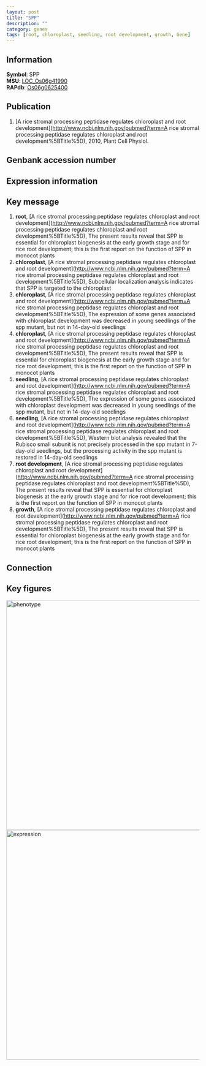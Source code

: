 ```yaml
---
layout: post
title: "SPP"
description: ""
category: genes
tags: [root, chloroplast, seedling, root development, growth, Gene]
---
```


## Information
__Symbol__: SPP  
__MSU__: [LOC_Os06g41990](http://rice.plantbiology.msu.edu/cgi-bin/ORF_infopage.cgi?orf=LOC_Os06g41990)  
__RAPdb__: [Os06g0625400](http://rapdb.dna.affrc.go.jp/viewer/gbrowse_details/irgsp1?name=Os06g0625400)  

## Publication
1. [A rice stromal processing peptidase regulates chloroplast and root development](http://www.ncbi.nlm.nih.gov/pubmed?term=A rice stromal processing peptidase regulates chloroplast and root development%5BTitle%5D), 2010, Plant Cell Physiol.

## Genbank accession number

## Expression information

## Key message
1. __root__, [A rice stromal processing peptidase regulates chloroplast and root development](http://www.ncbi.nlm.nih.gov/pubmed?term=A rice stromal processing peptidase regulates chloroplast and root development%5BTitle%5D),  The present results reveal that SPP is essential for chloroplast biogenesis at the early growth stage and for rice root development; this is the first report on the function of SPP in monocot plants
2. __chloroplast__, [A rice stromal processing peptidase regulates chloroplast and root development](http://www.ncbi.nlm.nih.gov/pubmed?term=A rice stromal processing peptidase regulates chloroplast and root development%5BTitle%5D),  Subcellular localization analysis indicates that SPP is targeted to the chloroplast
3. __chloroplast__, [A rice stromal processing peptidase regulates chloroplast and root development](http://www.ncbi.nlm.nih.gov/pubmed?term=A rice stromal processing peptidase regulates chloroplast and root development%5BTitle%5D),  The expression of some genes associated with chloroplast development was decreased in young seedlings of the spp mutant, but not in 14-day-old seedlings
4. __chloroplast__, [A rice stromal processing peptidase regulates chloroplast and root development](http://www.ncbi.nlm.nih.gov/pubmed?term=A rice stromal processing peptidase regulates chloroplast and root development%5BTitle%5D),  The present results reveal that SPP is essential for chloroplast biogenesis at the early growth stage and for rice root development; this is the first report on the function of SPP in monocot plants
5. __seedling__, [A rice stromal processing peptidase regulates chloroplast and root development](http://www.ncbi.nlm.nih.gov/pubmed?term=A rice stromal processing peptidase regulates chloroplast and root development%5BTitle%5D),  The expression of some genes associated with chloroplast development was decreased in young seedlings of the spp mutant, but not in 14-day-old seedlings
6. __seedling__, [A rice stromal processing peptidase regulates chloroplast and root development](http://www.ncbi.nlm.nih.gov/pubmed?term=A rice stromal processing peptidase regulates chloroplast and root development%5BTitle%5D),  Western blot analysis revealed that the Rubisco small subunit is not precisely processed in the spp mutant in 7-day-old seedlings, but the processing activity in the spp mutant is restored in 14-day-old seedlings
7. __root development__, [A rice stromal processing peptidase regulates chloroplast and root development](http://www.ncbi.nlm.nih.gov/pubmed?term=A rice stromal processing peptidase regulates chloroplast and root development%5BTitle%5D),  The present results reveal that SPP is essential for chloroplast biogenesis at the early growth stage and for rice root development; this is the first report on the function of SPP in monocot plants
8. __growth__, [A rice stromal processing peptidase regulates chloroplast and root development](http://www.ncbi.nlm.nih.gov/pubmed?term=A rice stromal processing peptidase regulates chloroplast and root development%5BTitle%5D),  The present results reveal that SPP is essential for chloroplast biogenesis at the early growth stage and for rice root development; this is the first report on the function of SPP in monocot plants

## Connection

## Key figures
<img src="http://ricencode.github.io/images/SPP.pheno.png" alt="phenotype"  style="width: 600px;"/>

<img src="http://ricencode.github.io/images/SPP.exp.png" alt="expression"  style="width: 600px;"/>


